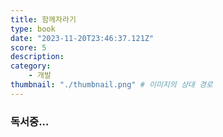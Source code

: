 ```yaml
---
title: 함께자라기
type: book
date: "2023-11-20T23:46:37.121Z"
score: 5
description: 
category: 
    - 개발
thumbnail: "./thumbnail.png" # 이미지의 상대 경로
---
```


### 독서중...